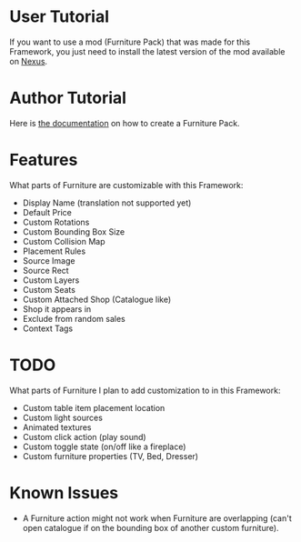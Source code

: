 # User Tutorial

If you want to use a mod (Furniture Pack) that was made for this Framework, you just need to install the latest version of the mod available on [Nexus](https://www.nexusmods.com/stardewvalley/mods/23458?tab=files).

# Author Tutorial

Here is [the documentation](https://github.com/Leroymilo/FurnitureFramework/blob/main/doc/Author.md) on how to create a Furniture Pack.

# Features

What parts of Furniture are customizable with this Framework:
- Display Name (translation not supported yet)
- Default Price
- Custom Rotations
- Custom Bounding Box Size
- Custom Collision Map
- Placement Rules
- Source Image
- Source Rect
- Custom Layers
- Custom Seats
- Custom Attached Shop (Catalogue like)
- Shop it appears in
- Exclude from random sales
- Context Tags

# TODO

What parts of Furniture I plan to add customization to in this Framework:
- Custom table item placement location
- Custom light sources
- Animated textures
- Custom click action (play sound)
- Custom toggle state (on/off like a fireplace)
- Custom furniture properties (TV, Bed, Dresser)

# Known Issues

- A Furniture action might not work when Furniture are overlapping (can't open catalogue if on the bounding box of another custom furniture).
